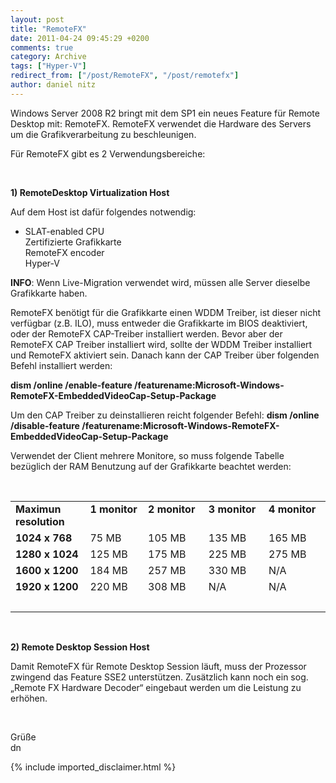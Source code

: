 ```yaml
---
layout: post
title: "RemoteFX"
date: 2011-04-24 09:45:29 +0200
comments: true
category: Archive
tags: ["Hyper-V"]
redirect_from: ["/post/RemoteFX", "/post/remotefx"]
author: daniel nitz
---
```

<!-- more -->
<p>Windows Server 2008 R2 bringt mit dem SP1 ein neues Feature für Remote Desktop mit: RemoteFX. RemoteFX verwendet die Hardware des Servers um die Grafikverarbeitung zu beschleunigen.</p>  <p>Für RemoteFX gibt es 2 Verwendungsbereiche:</p>  <p>&#160;</p>  <p><strong>1) RemoteDesktop Virtualization Host</strong></p>  <p>Auf dem Host ist dafür folgendes notwendig:</p>  <ul>   <li>SLAT-enabled CPU     <br />Zertifizierte Grafikkarte      <br />RemoteFX encoder      <br />Hyper-V</li> </ul>  <p><strong>INFO</strong>: Wenn Live-Migration verwendet wird, müssen alle Server dieselbe Grafikkarte haben.</p>  <p>RemoteFX benötigt für die Grafikkarte einen WDDM Treiber, ist dieser nicht verfügbar (z.B. ILO), muss entweder die Grafikkarte im BIOS deaktiviert, oder der RemoteFX CAP-Treiber installiert werden. Bevor aber der RemoteFX CAP Treiber installiert wird, sollte der WDDM Treiber installiert und RemoteFX aktiviert sein. Danach kann der CAP Treiber über folgenden Befehl installiert werden:</p>  <p><strong>dism /online /enable-feature /featurename:Microsoft-Windows-RemoteFX-EmbeddedVideoCap-Setup-Package</strong></p>  <p>Um den CAP Treiber zu deinstallieren reicht folgender Befehl: <strong>dism /online /disable-feature /featurename:Microsoft-Windows-RemoteFX-EmbeddedVideoCap-Setup-Package</strong></p>  <p>Verwendet der Client mehrere Monitore, so muss folgende Tabelle bezüglich der RAM Benutzung auf der Grafikkarte beachtet werden:</p>  <p>&#160;</p>  <table border="0" cellspacing="0" cellpadding="2" width="615"><tbody>     <tr>       <td valign="top" width="149"><strong>Maximun resolution</strong></td>        <td valign="top" width="106"><strong>1 monitor</strong></td>        <td valign="top" width="118"><strong>2 monitor</strong></td>        <td valign="top" width="116"><strong>3 monitor</strong></td>        <td valign="top" width="124"><strong>4 monitor</strong></td>     </tr>      <tr>       <td valign="top" width="149"><strong>1024 x 768</strong></td>        <td valign="top" width="106">75 MB</td>        <td valign="top" width="118">105 MB</td>        <td valign="top" width="116">135 MB</td>        <td valign="top" width="124">165 MB</td>     </tr>      <tr>       <td valign="top" width="149"><strong>1280 x 1024</strong></td>        <td valign="top" width="106">125 MB</td>        <td valign="top" width="118">175 MB</td>        <td valign="top" width="116">225 MB</td>        <td valign="top" width="124">275 MB</td>     </tr>      <tr>       <td valign="top" width="149"><strong>1600 x 1200</strong></td>        <td valign="top" width="106">184 MB</td>        <td valign="top" width="118">257 MB</td>        <td valign="top" width="116">330 MB</td>        <td valign="top" width="124">N/A</td>     </tr>      <tr>       <td valign="top" width="149"><strong>1920 x 1200</strong></td>        <td valign="top" width="106">220 MB</td>        <td valign="top" width="118">308 MB</td>        <td valign="top" width="116">N/A</td>        <td valign="top" width="124">N/A</td>     </tr>      <tr>       <td valign="top" width="149">&nbsp;</td>        <td valign="top" width="106">&nbsp;</td>        <td valign="top" width="118">&nbsp;</td>        <td valign="top" width="116">&nbsp;</td>        <td valign="top" width="124">&nbsp;</td>     </tr>   </tbody></table>  <p>&#160;</p>  <p><strong>2) Remote Desktop Session Host</strong></p>  <p>Damit RemoteFX für Remote Desktop Session läuft, muss der Prozessor zwingend das Feature SSE2 unterstützen. Zusätzlich kann noch ein sog. „Remote FX Hardware Decoder“ eingebaut werden um die Leistung zu erhöhen.</p>  <p>&#160;</p>  <p>Grüße   <br />dn</p>
{% include imported_disclaimer.html %}
